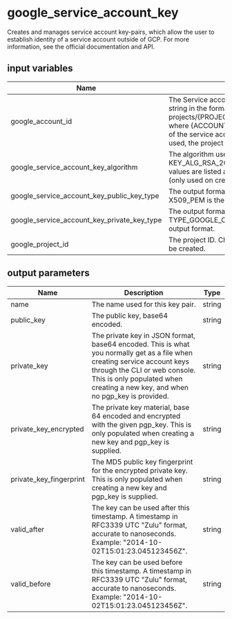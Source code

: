 # google_service_account_key

Creates and manages service account key-pairs, which allow the user to establish identity of a service account outside of GCP. For more information, see the official documentation and API.

## input variables

| Name | Description | Type | Default | Required |
|------|-------------|:----:|:-----:|:-----:|
|google_account_id|The Service account id of the Key Pair. This can be a string in the format {ACCOUNT} or projects/{PROJECT_ID}/serviceAccounts/{ACCOUNT}, where {ACCOUNT} is the email address or unique id of the service account. If the {ACCOUNT} syntax is used, the project will be inferred from the account.|string||Yes|
|google_service_account_key_algorithm|The algorithm used to generate the key. KEY_ALG_RSA_2048 is the default algorithm. Valid values are listed at ServiceAccountPrivateKeyType (only used on create)|string|KEY_ALG_RSA_2048|No|
|google_service_account_key_public_key_type|The output format of the public key requested. X509_PEM is the default output format.|string|X509_PEM|No|
|google_service_account_key_private_key_type|The output format of the private key. TYPE_GOOGLE_CREDENTIALS_FILE is the default output format.|string|TYPE_GOOGLE_CREDENTIALS_FILE|No|
|google_project_id|The project ID. Changing this forces a new project to be created.|string|project-f2754a99|No|

## output parameters

| Name | Description | Type |
|------|-------------|:----:|
|name|The name used for this key pair.|string|
|public_key|The public key, base64 encoded.|string|
|private_key|The private key in JSON format, base64 encoded. This is what you normally get as a file when creating service account keys through the CLI or web console. This is only populated when creating a new key, and when no pgp_key is provided.|string|
|private_key_encrypted|The private key material, base 64 encoded and encrypted with the given pgp_key. This is only populated when creating a new key and pgp_key is supplied.|string|
|private_key_fingerprint|The MD5 public key fingerprint for the encrypted private key. This is only populated when creating a new key and pgp_key is supplied.|string|
|valid_after|The key can be used after this timestamp. A timestamp in RFC3339 UTC "Zulu" format, accurate to nanoseconds. Example: "2014-10-02T15:01:23.045123456Z".|string|
|valid_before|The key can be used before this timestamp. A timestamp in RFC3339 UTC "Zulu" format, accurate to nanoseconds. Example: "2014-10-02T15:01:23.045123456Z".|string|